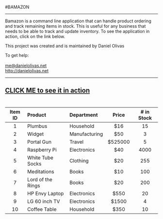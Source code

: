 
#BAMAZON

---
Bamazon is a command line application that can handle product ordering and track remaining items in stock.  This is useful for any business that needs to be able to track and update inventory.  To see the application in action, click on the link below.

This project was created and is maintained by Daniel Olivas

To get help:<br><br>
me@danielolivas.net<br>
http://danielolivas.net


---
[CLICK ME to see it in action](https://drive.google.com/file/d/1jWSw4Okq9TIqNhuo36aVn89HmyCer3cN/view?usp=sharing)
<br><br>
---

| Item ID |  Product           | Department    | Price   | # in Stock |
|:-------:|:------------------ |:------------- |:-------:|:----------:|
|  1      | Plumbus	       | Household     | $16     | 15         |
|  2      | Widget             | Manufacturing | $50     | 3          |
|  3      | Portal Gun         | Travel        | $525000 | 5          |
|  4      | Raspberry Pi       | Electronics   | $40     | 4000       |
|  5      | White Tube Socks   | Clothing      | $20     | 255        |
|  6      | Meditations        | Books         | $10     | 100        |
|  7      | Lord of the Rings  | Books         | $20     | 200        |
|  8      | HP Envy Laptop     | Electronics   | $550    | 20         |
|  9      | LG 60 inch TV      | Electronics   | $1500   | 4          |
|  10     | Coffee Table       | Household     | $350    | 10         |





